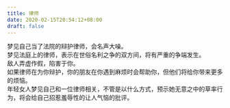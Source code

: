 ```yaml
---
title: 律师
date: 2020-02-15T20:54:12+08:00
draft: false
---
```


梦见自己当了法院的辩护律师，会名声大噪。<br>
梦见法庭上的律师，表示在世俗名利之争的双方间，将有严重的争端发生。<br>
敌人弄虚作假，陷害于你。<br>
如果律师在为你辩护，你的朋友在你遇到麻烦时会帮助你，但他们将给你带来更多的烦恼。<br>
年轻女人梦见自己和一位律师相关，不管是以什么方式，预示她无意之中的草率行为，将会给自己招惹羞辱性的让人气恼的批评。<br>
